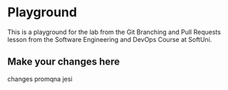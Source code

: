 # Playground
This is a playground for the lab from the Git Branching and Pull Requests lesson from the Software Engineering and DevOps Course at SoftUni.

## Make your changes here
changes
promqna jesi